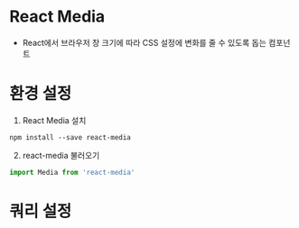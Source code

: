 # React Media

- React에서 브라우저 창 크기에 따라 CSS 설정에 변화를 줄 수 있도록 돕는 컴포넌트

# 환경 설정

1. React Media 설치

```
npm install --save react-media
```

2. react-media 불러오기

```js
import Media from 'react-media'
```

# 쿼리 설정

